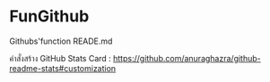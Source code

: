 # FunGithub
Githubs'function READE.md

คำสั่งสร้าง GitHub Stats Card : https://github.com/anuraghazra/github-readme-stats#customization
